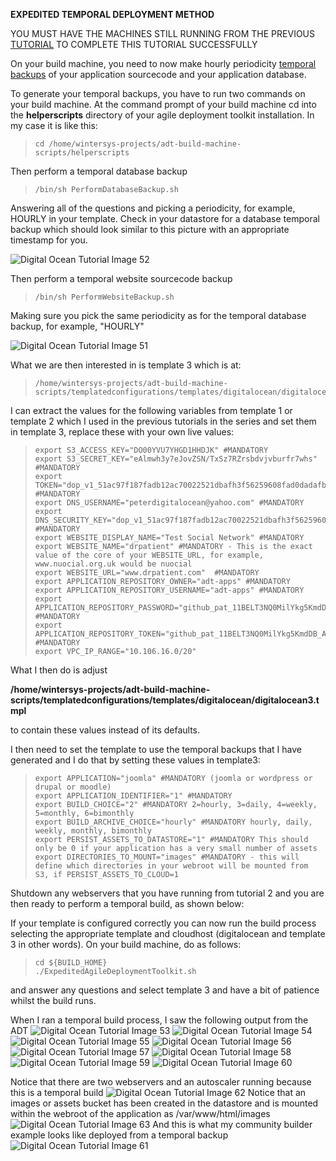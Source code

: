 **EXPEDITED TEMPORAL DEPLOYMENT METHOD**

YOU MUST HAVE THE MACHINES STILL RUNNING FROM THE PREVIOUS [TUTORIAL](./expedited-baseline-joomla.md) TO COMPLETE THIS TUTORIAL SUCCESSFULLY

On your build machine, you need to now make hourly periodicity [temporal backups](../../Deployment/Backups.md) of your application sourcecode and your application database.

To generate your temporal backups, you have to run two commands on your build machine. At the command prompt of your build machine cd into the **helperscripts** directory of your agile deployment toolkit installation. In my case it is like this:

>     cd /home/wintersys-projects/adt-build-machine-scripts/helperscripts

Then perform a temporal database backup
  
>     /bin/sh PerformDatabaseBackup.sh
 
Answering all of the questions and picking a periodicity, for example, HOURLY in your template. Check in your datastore for a database temporal backup which should look similar to this picture with an appropriate timestamp for you.

![](images/expedited/do-52.png "Digital Ocean Tutorial Image 52")

  
Then perform a temporal website sourcecode backup
  
>     /bin/sh PerformWebsiteBackup.sh
  
Making sure you pick the same periodicity as for the temporal database backup, for example, "HOURLY"

![](images/expedited/do-51.png "Digital Ocean Tutorial Image 51")

  
What we are then interested in is template 3 which is at:
  
>     /home/wintersys-projects/adt-build-machine-scripts/templatedconfigurations/templates/digitalocean/digitalocean3.tmpl
  
I can extract the values for the following variables from template 1 or template 2 which I used in the previous tutorials in the series and set them in template 3, replace these with your own live values:

>     export S3_ACCESS_KEY="DO00YVU7YHGD1HHDJK" #MANDATORY
>     export S3_SECRET_KEY="eAlmwh3y7eJovZSN/TxSz7RZrsbdvjvburfr7whs" #MANDATORY
>     export TOKEN="dop_v1_51ac97f187fadb12ac70022521dbafh3f56259608fad0dadafbb594e2417ab78dba2" #MANDATORY
>     export DNS_USERNAME="peterdigitalocean@yahoo.com" #MANDATORY
>     export DNS_SECURITY_KEY="dop_v1_51ac97f187fadb12ac70022521dbafh3f56259608fad0dadafbb594e2417ab78dba2" #MANDATORY
>     export WEBSITE_DISPLAY_NAME="Test Social Network" #MANDATORY
>     export WEBSITE_NAME="drpatient" #MANDATORY - This is the exact value of the core of your WEBSITE_URL, for example, www.nuocial.org.uk would be nuocial
>     export WEBSITE_URL="www.drpatient.com"  #MANDATORY
>     export APPLICATION_REPOSITORY_OWNER="adt-apps" #MANDATORY
>     export APPLICATION_REPOSITORY_USERNAME="adt-apps" #MANDATORY
>     export APPLICATION_REPOSITORY_PASSWORD="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k4" #MANDATORY
>     export APPLICATION_REPOSITORY_TOKEN="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k4" #MANDATORY
>     export VPC_IP_RANGE="10.106.16.0/20"
> 
What I then do is adjust  

**/home/wintersys-projects/adt-build-machine-scripts/templatedconfigurations/templates/digitalocean/digitalocean3.tmpl**  
  
to contain these values instead of its defaults.
  
I then need to set the template to use the temporal backups that I have generated and I do that by setting these values in template3:
  
>     export APPLICATION="joomla" #MANDATORY (joomla or wordpress or drupal or moodle)
>     export APPLICATION_IDENTIFIER="1" #MANDATORY 
>     export BUILD_CHOICE="2" #MANDATORY 2=hourly, 3=daily, 4=weekly, 5=monthly, 6=bimonthly
>     export BUILD_ARCHIVE_CHOICE="hourly" #MANDATORY hourly, daily, weekly, monthly, bimonthly
>     export PERSIST_ASSETS_TO_DATASTORE="1" #MANDATORY This should only be 0 if your application has a very small number of assets
>     export DIRECTORIES_TO_MOUNT="images" #MANDATORY - this will define which directories in your webroot will be mounted from S3, if PERSIST_ASSETS_TO_CLOUD=1
  
Shutdown any webservers that you have running from tutorial 2 and you are then ready to perform a temporal build, as shown below:
  
If your template is configured correctly you can now run the build process selecting the appropriate template and cloudhost (digitalocean and template 3 in other words). On your build machine, do as follows:

>     cd ${BUILD_HOME}
>     ./ExpeditedAgileDeploymentToolkit.sh

and answer any questions and select template 3 and have a bit of patience whilst the build runs. 

When I ran a temporal build process, I saw the following output from the ADT
![](images/expedited/do-53.png "Digital Ocean Tutorial Image 53")
![](images/expedited/do-54.png "Digital Ocean Tutorial Image 54")
![](images/expedited/do-55.png "Digital Ocean Tutorial Image 55")
![](images/expedited/do-56.png "Digital Ocean Tutorial Image 56")
![](images/expedited/do-57.png "Digital Ocean Tutorial Image 57")
![](images/expedited/do-58.png "Digital Ocean Tutorial Image 58")
![](images/expedited/do-59.png "Digital Ocean Tutorial Image 59")
![](images/expedited/do-60.png "Digital Ocean Tutorial Image 60")



Notice that there are two webservers and an autoscaler running because this is a temporal build
![](images/expedited/do-62.png "Digital Ocean Tutorial Image 62")
Notice that an images or assets bucket has been created in the datastore and is mounted within the webroot of the application as /var/www/html/images
![](images/expedited/do-63.png "Digital Ocean Tutorial Image 63")
And this is what my community builder example looks like deployed from a temporal backup
![](images/expedited/do-61.png "Digital Ocean Tutorial Image 61")
